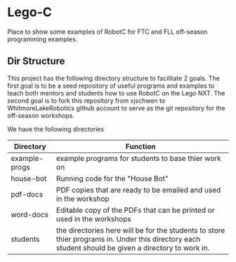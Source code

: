 # Lego-C
Place to show some examples of RobotC for FTC and FLL off-season programming examples.

## Dir Structure

This project has the following directory structure to facilitate 2 goals. The first goal is to be a seed repository of useful programs and examples to teach both mentors and students how to use RobotC on the Lego NXT.   The second goal is to fork this repository from xjschwen to WhitmoreLakeRobotics github account to serve as the git repository for the off-season workshops.

We have the following directories

| Directory | Function |
| ------------- | ------------- |
| example-progs | example programs for students to base thier work on  |
| house-bot| Running code for the "House Bot" |
| pdf-docs | PDF copies that are ready to be emailed and used in the workshop|
| word-docs| Editable copy of the PDFs that can be printed or used in the workshops|
| students  | the directories here will be for the students to store thier programs in.   Under this directory each student should be given a directory to work in.  |
